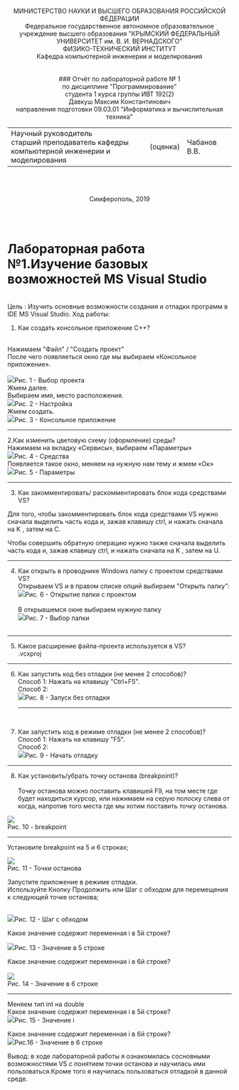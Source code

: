 <p text align = "center">МИНИСТЕРСТВО НАУКИ  И ВЫСШЕГО ОБРАЗОВАНИЯ РОССИЙСКОЙ ФЕДЕРАЦИИ</br>
Федеральное государственное автономное образовательное учреждение высшего образования  
"КРЫМСКИЙ ФЕДЕРАЛЬНЫЙ УНИВЕРСИТЕТ им. В. И. ВЕРНАДСКОГО"</br>
ФИЗИКО-ТЕХНИЧЕСКИЙ ИНСТИТУТ </br>
Кафедра компьютерной инженерии и моделирования</br>
<br/><br/>
### Отчёт по лабораторной работе № 1<br/> по дисциплине "Программирование"
<br/>
студента 1 курса группы ИВТ 192(2)<br/>
Давкуш Максим Константинович</br>
направления подготовки 09.03.01 "Информатика и вычислительная техника"
<br/>
<table>
<tr><td>Научный руководитель<br/> старший преподаватель кафедры<br/> компьютерной инженерии и моделирования</td>
<td>(оценка)</td>
<td>Чабанов В.В.</td>
</tr>
</table>
<br/><br/>
<p text align = "center">Симферополь, 2019</p>
</br></br>
<h1>Лабораторная работа №1.Изучение базовых возможностей MS Visual Studio</h1>
</br>
Цель : Изучить основные возможности создания и отладки программ в IDE MS Visual Studio. Ход работы:
</br>


1. Как создать консольное приложение С++?
</br>
Нажимаем "Файл" / "Создать проект" </br>
После чего появляеться окно где мы выбираем «Консольное приложение».</br></br>
<img src="img lab1/Рис1.jpg"></img>Рис. 1 - Выбор проекта </br>
Жмем далее.</br>
Выбираем имя, место расположения.</br>
<img src = "img lab1/Рис2.jpg"></img>Рис. 2 - Настройка</br>
Жмем создать.</br>
<img src="img lab1/Рис3.jpg"></img>Рис. 3 - Консольное приложение</br>
<hr>


2.Как изменить цветовую схему (оформление) среды?</br>
Нажимаем на вкладку «Сервисы», выбираем «Параметры»</br>
<img src = "img lab1/Рис4.jpg"></img>Рис. 4 - Средства</br>
Появляется такое окно, меняем на нужную нам тему и жмем «Ок»</br>
<img src = "img lab1/Рис5.jpg"></img>Рис. 5 - Параметры</br>
<hr>


3. Как закомментировать/ раскомментировать блок кода средствами VS?

Для того, чтобы закомментировать блок кода средствами VS нужно сначала выделить часть кода и, зажав клавишу ctrl, и нажать сначала на K , затем на С.

Чтобы совершить обратную операцию нужно также сначала выделить часть кода и, зажав клавишу ctrl, и нажать сначала на K , затем на U.
<hr>


4. Как открыть в проводнике Windows папку с проектом средствами VS?</br>
Открываем VS и в правом списке опций выбираем "Открыть папку":</br>
<img src = "img lab1/Рис61.jpg"></img>Рис. 6 - Открытие папки с проектом</br></br>
В открывшемся окне выбираем нужную папку</br>
<img src = "img lab1/Рис6.jpg"></img>Рис. 7 - Выбор папки</br></br>
<hr>

5. Какое расширение файла-проекта используется в VS?</br>
.vcxproj
<hr>

6. Как запустить код без отладки (не менее 2 способов)?</br>
Способ 1: Нажать на клавишу "Ctrl+F5".</br>
Способ 2:<br>
<img src = "img lab1/Рис7.jpg"></img>Рис. 8 - Запуск без отладки</br><hr></br>

7. Как запустить код в режиме отладки (не менее 2 способов)?</br>
Способ 1: Нажать на клавишу "F5".</br>
Способ 2:</br>
<img src = "img lab1/Рис8.jpg"></img>Рис. 9 - Начать отладку
<hr>

8. Как установить/убрать точку останова (breakpoint)?</br></br>
Точку останова можно поставить клавишей F9, на том месте где будет находиться курсор, или нажимаем на серую полоску слева от когда, напротив того места где мы хотим поставить точку останова.

<img src = "img lab1/Рис10.jpg"></img></br>Рис. 10 - breakpoint </br>

<hr>

Установите breakpoint на 5 и 6 строках;

<img src = "img lab1/Рис12.jpg"></img></br>Рис. 11 - Точки останова

Запустите приложение в режиме отладки.</br> Используйте Кнопку Продолжить или Шаг с обходом для перемещения к следующей точке останова;</br></br>

<img src = "img lab1/Рис9.jpg"></img>Рис. 12 - Шаг с обходом</br>

Какое значение содержит переменная i в 5й строке?</br>

<img src = "img lab1/Рис13.jpg"></img>Рис. 13 - Значение в 5 строке</br>

Какое значение содержит переменная i в 6й строке?</br></br>
<img src = "img lab1/Рис14.jpg"></img></br>Рис. 14 - Значение в 6 строке</br>

<hr>
Меняем тип int на double</br>
Какое значение содержит переменная i в 5й строке?</br>
<img src = "img lab1/Рис15.jpg"></img>Рис. 15 - Значение i</br>

Какое значение содержит переменная i в 6й строке?</br>
<img src = "img lab1/Рис16.jpg"></img>Рис.16 - Значение в 6 строке</br>

Вывод: в ходе лабораторной работы я ознакомилась сосновными возможностями VS c понятием точки останова и научилась ими пользоваться.Кроме того я научилась пользоваться отладкой в данной среде.


